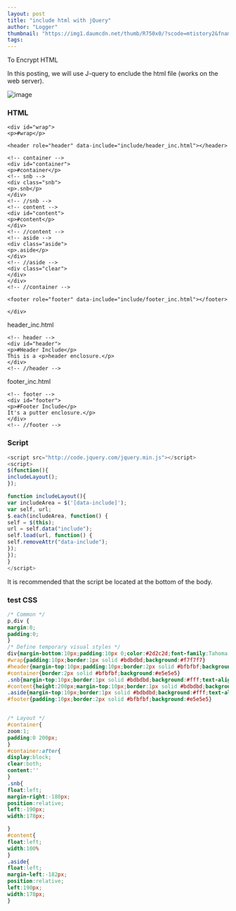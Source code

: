 ```yaml
---
layout: post
title: "include html with jQuery"
author: "Logger"
thumbnail: "https://img1.daumcdn.net/thumb/R750x0/?scode=mtistory2&fname=https%3A%2F%2Ft1.daumcdn.net%2Fcfile%2Ftistory%2F237A1A475836BCA627"
tags: 
---
```



To Encrypt HTML

In this posting, we will use J-query to enclude the html file (works on the web server).

![image](https://t1.daumcdn.net/cfile/tistory/237A1A475836BCA627)

### HTML

```undefined
<div id="wrap">
<p>#wrap</p>

<header role="header" data-include="include/header_inc.html"></header>

<!-- container -->
<div id="container">
<p>#container</p>
<!-- snb -->
<div class="snb">
<p>.snb</p>
</div>
<!-- //snb -->
<!-- content -->
<div id="content">
<p>#content</p>
</div>
<!-- //content -->
<!-- aside -->
<div class="aside">
<p>.aside</p>
</div>
<!-- //aside -->
<div class="clear">
</div>
</div>
<!-- //container -->

<footer role="footer" data-include="include/footer_inc.html"></footer>

</div>
```

header_inc.html

```undefined
<!-- header -->
<div id="header">
<p>#Header Include</p>
This is a <p>header enclosure.</p>
</div>
<!-- //header -->

```

footer_inc.html

```undefined
<!-- footer -->
<div id="footer">
<p>#Footer Include</p>
It's a putter enclosure.</p>
</div>
<!-- //footer -->

```

### Script

```js
<script src="http://code.jquery.com/jquery.min.js"></script>
<script>
$(function(){
includeLayout();
});

function includeLayout(){
var includeArea = $('[data-include]');
var self, url;
$.each(includeArea, function() {
self = $(this);
url = self.data("include");
self.load(url, function() {
self.removeAttr("data-include");
});
});
}
</script>
```

It is recommended that the script be located at the bottom of the body.

### test CSS

```css
/* Common */
p,div {
margin:0;
padding:0;
}
/* Define temporary visual styles */
div{margin-bottom:10px;padding:10px 0;color:#2d2c2d;font-family:Tahoma;font-size:14px;font-weight:bold}
#wrap{padding:10px;border:1px solid #bdbdbd;background:#f7f7f7}
#header{margin-top:10px;padding:10px;border:2px solid #bfbfbf;background:#e5e5e5}
#container{border:2px solid #bfbfbf;background:#e5e5e5}
.snb{margin-top:10px;border:1px solid #bdbdbd;background:#fff;text-align:center}
#content{height:200px;margin-top:10px;border:1px solid #bdbdbd;background:#fff;text-align:center}
.aside{margin-top:10px;border:1px solid #bdbdbd;background:#fff;text-align:center}
#footer{padding:10px;border:2px solid #bfbfbf;background:#e5e5e5}


/* Layout */
#container{
zoom:1;
padding:0 200px;
}
#container:after{
display:block;
clear:both;
content:''
}
.snb{
float:left;
margin-right:-180px;
position:relative;
left:-190px;
width:178px;

}
#content{
float:left;
width:100%
}
.aside{
float:left;
margin-left:-182px;
position:relative;
left:190px;
width:178px;
}
```